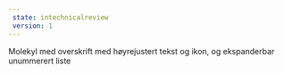 ```yaml
---
 state: intechnicalreview
 version: 1
---
```

Molekyl med overskrift med høyrejustert tekst og ikon, og ekspanderbar unummerert liste